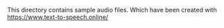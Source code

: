 This directory contains sample audio files. Which have been created with https://www.text-to-speech.online/